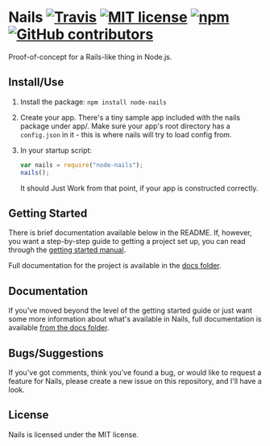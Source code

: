 # Nails [![Travis](https://img.shields.io/travis/ArtOfCode-/nails.svg?style=flat-square)](https://travis-ci.org/ArtOfCode-/nails) [![MIT license](https://img.shields.io/github/license/ArtOfCode-/nails.svg?style=flat-square)](https://github.com/ArtOfCode-/nails/blob/master/LICENSE) [![npm](https://img.shields.io/npm/v/node-nails.svg?style=flat-square)](https://www.npmjs.com/package/node-nails) [![GitHub contributors](https://img.shields.io/github/contributors/ArtOfCode-/nails.svg?style=flat-square)](https://github.com/ArtOfCode-/nails/graphs/contributors)

Proof-of-concept for a Rails-like thing in Node.js.

## Install/Use
 1. Install the package: `npm install node-nails`
 2. Create your app. There's a tiny sample app included with the nails package under app/. Make sure your app's root
    directory has a `config.json` in it - this is where nails will try to load config from.
 3. In your startup script:

    ```js
    var nails = require("node-nails");
    nails();
    ```

    It should Just Work from that point, if your app is constructed correctly.

## Getting Started
There is brief documentation available below in the README. If, however, you want a step-by-step guide to getting a
project set up, you can read through the
[getting started manual](https://github.com/ArtOfCode-/nails/blob/master/docs/getting-started.md).

Full documentation for the project is available in the
[docs folder](https://github.com/ArtOfCode-/nails/tree/master/docs).

## Documentation
If you've moved beyond the level of the getting started guide or just want some more information about what's available
in Nails, full documentation is available [from the docs folder](https://artofcode-.github.io/nails).

## Bugs/Suggestions
If you've got comments, think you've found a bug, or would like to request a feature for Nails, please create a new
issue on this repository, and I'll have a look.

## License
Nails is licensed under the MIT license.
